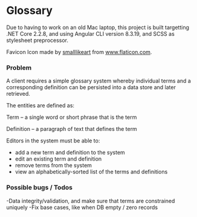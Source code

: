 # Glossary

Due to having to work on an old Mac laptop, this project is built targetting .NET Core 2.2.8, and using Angular CLI version 8.3.19, and SCSS as stylesheet preprocessor.

Favicon Icon made by [smalllikeart](https://www.flaticon.com/authors/smalllikeart) from www.flaticon.com.

### Problem

A client requires a simple glossary system whereby individual terms and a corresponding definition can be persisted into a data store and later retrieved.

The entities are defined as:

Term – a single word or short phrase that is the term

Definition – a paragraph of text that defines the term

Editors in the system must be able to:
* add a new term and definition to the system
* edit an existing term and definition
* remove terms from the system
* view an alphabetically-sorted list of the terms and definitions

### Possible bugs / Todos
-Data integrity/validation, and make sure that terms are constrained uniquely
-Fix base cases, like when DB empty / zero records